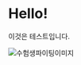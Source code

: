 # Hello!

이것은 테스트입니다.

![수험생파이팅이미지](/https://mml.pstatic.net/www/mobile/edit/20231114_1095/upload_1699962645484FLmmF.gif)
